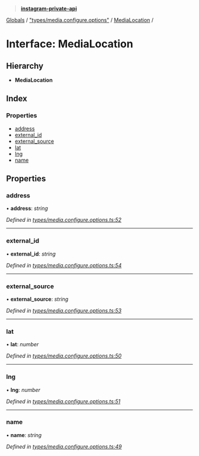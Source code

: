 > **[instagram-private-api](../README.md)**

[Globals](../README.md) / ["types/media.configure.options"](../modules/_types_media_configure_options_.md) / [MediaLocation](_types_media_configure_options_.medialocation.md) /

# Interface: MediaLocation

## Hierarchy

- **MediaLocation**

## Index

### Properties

- [address](_types_media_configure_options_.medialocation.md#address)
- [external_id](_types_media_configure_options_.medialocation.md#external_id)
- [external_source](_types_media_configure_options_.medialocation.md#external_source)
- [lat](_types_media_configure_options_.medialocation.md#lat)
- [lng](_types_media_configure_options_.medialocation.md#lng)
- [name](_types_media_configure_options_.medialocation.md#name)

## Properties

### address

• **address**: _string_

_Defined in [types/media.configure.options.ts:52](https://github.com/realinstadude/instagram-private-api/blob/4ae8fec/src/types/media.configure.options.ts#L52)_

---

### external_id

• **external_id**: _string_

_Defined in [types/media.configure.options.ts:54](https://github.com/realinstadude/instagram-private-api/blob/4ae8fec/src/types/media.configure.options.ts#L54)_

---

### external_source

• **external_source**: _string_

_Defined in [types/media.configure.options.ts:53](https://github.com/realinstadude/instagram-private-api/blob/4ae8fec/src/types/media.configure.options.ts#L53)_

---

### lat

• **lat**: _number_

_Defined in [types/media.configure.options.ts:50](https://github.com/realinstadude/instagram-private-api/blob/4ae8fec/src/types/media.configure.options.ts#L50)_

---

### lng

• **lng**: _number_

_Defined in [types/media.configure.options.ts:51](https://github.com/realinstadude/instagram-private-api/blob/4ae8fec/src/types/media.configure.options.ts#L51)_

---

### name

• **name**: _string_

_Defined in [types/media.configure.options.ts:49](https://github.com/realinstadude/instagram-private-api/blob/4ae8fec/src/types/media.configure.options.ts#L49)_
